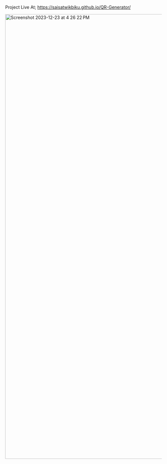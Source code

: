 Project Live At; https://saisatwikbiku.github.io/QR-Generator/

<img width="1426" alt="Screenshot 2023-12-23 at 4 26 22 PM" src="https://github.com/SaisatwikBiku/QR-Generator/assets/86428816/c5651af0-f64a-4af2-a2d5-08b8e9663a3e">
